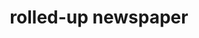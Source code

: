 ---
layout: smileys&emotion
title: rolled-up newspaper
emoji: rolled_up_newspaper
permalink: 🗞.html
image: assets/img/3moji/rolled_up_newspaper.png
---